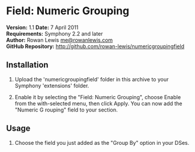 # Field: Numeric Grouping

__Version:__ 1.1 
__Date:__ 7 April 2011  
__Requirements:__ Symphony 2.2 and later  
__Author:__ Rowan Lewis <me@rowanlewis.com>  
__GitHub Repository:__ <http://github.com/rowan-lewis/numericgroupingfield>  


## Installation

1.	Upload the 'numericgroupingfield' folder in this archive to your Symphony
	'extensions' folder.

2.	Enable it by selecting the "Field: Numeric Grouping", choose Enable from
	the with-selected menu, then click Apply. You can now add the "Numeric G
	rouping" field to your section.


## Usage

1. Choose the field you just added as the "Group By" option in your DSes.